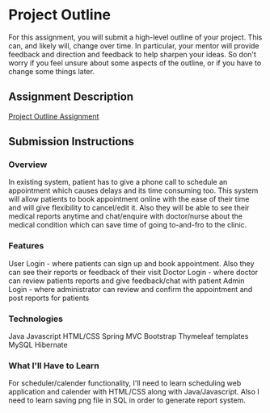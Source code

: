 # Project Outline
For this assignment, you will submit a high-level outline of your project. This can, and likely will, change over time. In particular, your mentor will provide feedback and direction and feedback to help sharpen your ideas. So don't worry if you feel unsure about some aspects of the outline, or if you have to change some things later.

## Assignment Description
[Project Outline Assignment](https://education.launchcode.org/liftoff/assignments/project-outline/)

## Submission Instructions

### Overview
In existing system, patient has to give a phone call to schedule an appointment which causes delays and its time consuming too.
This system will allow patients to book appointment online with the ease of their time and will give flexibility to cancel/edit it.
Also they will be able to see their medical reports anytime and chat/enquire with doctor/nurse about the medical condition
which can save time of going to-and-fro to the clinic.

### Features
User Login -  where patients can sign up and book appointment. Also they can see their reports or feedback of their visit
Doctor Login - where doctor can review patients reports and give feedback/chat with patient
Admin Login - where administrator can review and confirm the appointment and post reports for patients

### Technologies
Java
Javascript
HTML/CSS
Spring MVC
Bootstrap
Thymeleaf templates
MySQL
Hibernate

### What I'll Have to Learn
For scheduler/calender functionality, I'll need to learn scheduling web application and calender with HTML/CSS along with Java/Javascript.
Also I need to learn saving png file in SQL in order to generate report system.